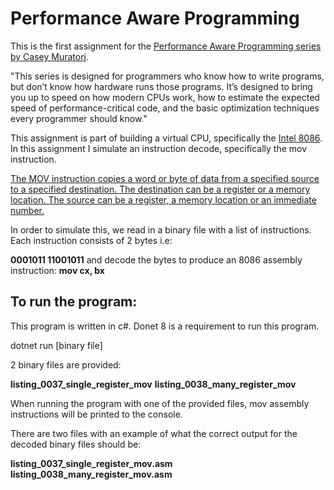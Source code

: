 <h1> Performance Aware Programming </h1>

This is the first assignment for the [Performance Aware Programming series by Casey Muratori](https://www.computerenhance.com/p/table-of-contents).

"This series is designed for programmers who know how to write programs, but don’t know how hardware runs those programs.
It’s designed to bring you up to speed on how modern CPUs work, how to estimate the expected speed of performance-critical code, and the basic optimization techniques every programmer should know."

This assignment is part of building a virtual CPU, specifically the [Intel 8086](https://en.wikipedia.org/wiki/Intel_8086).
In this assignment I simulate an instruction decode, specifically the mov instruction.

[The MOV instruction copies a word or byte of data from a specified source to a specified destination. 
The destination can be a register or a memory location. The source can be a register, a memory location or an immediate number.](https://www.pcpolytechnic.com/it/ppt/8086_instruction_set.pdf)

In order to simulate this, we read in a binary file with a list of instructions. Each instruction consists of 2 bytes i.e:

**0001011 11001011**
and decode the bytes to produce an 8086 assembly instruction:
**mov cx, bx**

<h2> To run the program: </h2>

This program is written in c#.
Donet 8 is a requirement to run this program.

dotnet run [binary file]

2 binary files are provided:

**listing_0037_single_register_mov**
**listing_0038_many_register_mov**

When running the program with one of the provided files, mov assembly instructions will be printed to the console.

There are two files with an example of what the correct output for the decoded binary files should be:

**listing_0037_single_register_mov.asm**
**listing_0038_many_register_mov.asm**





